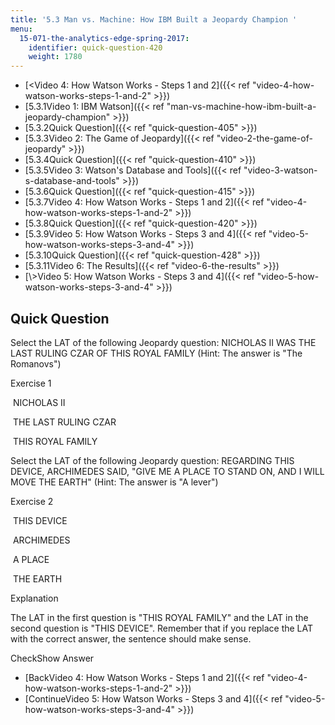 ```yaml
---
title: '5.3 Man vs. Machine: How IBM Built a Jeopardy Champion '
menu:
  15-071-the-analytics-edge-spring-2017:
    identifier: quick-question-420
    weight: 1780
---
```

*   [<Video 4: How Watson Works - Steps 1 and 2]({{< ref "video-4-how-watson-works-steps-1-and-2" >}})
*   [5.3.1Video 1: IBM Watson]({{< ref "man-vs-machine-how-ibm-built-a-jeopardy-champion" >}})
*   [5.3.2Quick Question]({{< ref "quick-question-405" >}})
*   [5.3.3Video 2: The Game of Jeopardy]({{< ref "video-2-the-game-of-jeopardy" >}})
*   [5.3.4Quick Question]({{< ref "quick-question-410" >}})
*   [5.3.5Video 3: Watson's Database and Tools]({{< ref "video-3-watson-s-database-and-tools" >}})
*   [5.3.6Quick Question]({{< ref "quick-question-415" >}})
*   [5.3.7Video 4: How Watson Works - Steps 1 and 2]({{< ref "video-4-how-watson-works-steps-1-and-2" >}})
*   [5.3.8Quick Question]({{< ref "quick-question-420" >}})
*   [5.3.9Video 5: How Watson Works - Steps 3 and 4]({{< ref "video-5-how-watson-works-steps-3-and-4" >}})
*   [5.3.10Quick Question]({{< ref "quick-question-428" >}})
*   [5.3.11Video 6: The Results]({{< ref "video-6-the-results" >}})
*   [\\>Video 5: How Watson Works - Steps 3 and 4]({{< ref "video-5-how-watson-works-steps-3-and-4" >}})

Quick Question
--------------

Select the LAT of the following Jeopardy question: NICHOLAS II WAS THE LAST RULING CZAR OF THIS ROYAL FAMILY (Hint: The answer is "The Romanovs")

Exercise 1

&nbsp;NICHOLAS II&nbsp;

&nbsp;THE LAST RULING CZAR&nbsp;

&nbsp;THIS ROYAL FAMILY&nbsp;

Select the LAT of the following Jeopardy question: REGARDING THIS DEVICE, ARCHIMEDES SAID, "GIVE ME A PLACE TO STAND ON, AND I WILL MOVE THE EARTH" (Hint: The answer is "A lever")

Exercise 2

&nbsp;THIS DEVICE&nbsp;

&nbsp;ARCHIMEDES&nbsp;

&nbsp;A PLACE&nbsp;

&nbsp;THE EARTH&nbsp;

Explanation

The LAT in the first question is "THIS ROYAL FAMILY" and the LAT in the second question is "THIS DEVICE". Remember that if you replace the LAT with the correct answer, the sentence should make sense.

CheckShow Answer

*   [BackVideo 4: How Watson Works - Steps 1 and 2]({{< ref "video-4-how-watson-works-steps-1-and-2" >}})
*   [ContinueVideo 5: How Watson Works - Steps 3 and 4]({{< ref "video-5-how-watson-works-steps-3-and-4" >}})